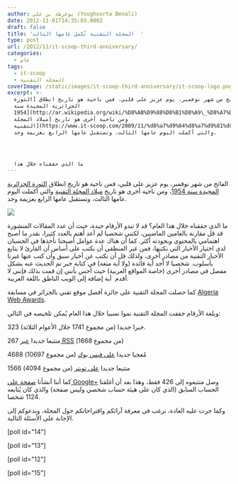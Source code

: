 ```yaml
---
author: يوغرطة بن علي (Youghourta Benali)
date: 2012-11-01T14:35:03.000Z
draft: false
title: 'المجلة التقنية تُكمل عامها الثالث  '
type: post
url: /2012/11/it-scoop-third-anniversary/
categories:
  - عام
tags:
  - it-scoop
  - المجلة التقنية
coverImage: /static/images/it-scoop-third-anniversary/it-scoop-logo.png
excerpt: >-
  الفاتح من شهر نوفمبر، يوم عزيز على قلبي، فمن ناحية هو تاريخ انطلاق [الثورة
  الجزائرية المجيدة سنة
  1954](http://ar.wikipedia.org/wiki/%D8%AB%D9%88%D8%B1%D8%A9\_%D8%A7%D9%84%D8%AA%D8%AD%D8%B1%D9%8A%D8%B1\_%D8%A7%D9%84%D8%AC%D8%B2%D8%A7%D8%A6%D8%B1%D9%8A%D8%A9)،
  ومن ناحية أخرى هو تاريخ [ميلاد المجلة
  التقنية](https://www.it-scoop.com/2009/11/%d8%a7%d9%84%d8%a7%d9%81%d8%aa%d8%aa%d8%a7%d8%ad%d9%8a%d8%a9/)
  والتي أكملت اليوم عامها الثالث، وتستقبل عامها الرابع بعزيمة وجد.




  ما الذي حققناه خلال هذا
---
```

الفاتح من شهر نوفمبر، يوم عزيز على قلبي، فمن ناحية هو تاريخ انطلاق [الثورة الجزائرية المجيدة سنة 1954](http://ar.wikipedia.org/wiki/%D8%AB%D9%88%D8%B1%D8%A9\_%D8%A7%D9%84%D8%AA%D8%AD%D8%B1%D9%8A%D8%B1\_%D8%A7%D9%84%D8%AC%D8%B2%D8%A7%D8%A6%D8%B1%D9%8A%D8%A9)، ومن ناحية أخرى هو تاريخ [ميلاد المجلة التقنية](https://www.it-scoop.com/2009/11/%d8%a7%d9%84%d8%a7%d9%81%d8%aa%d8%aa%d8%a7%d8%ad%d9%8a%d8%a9/) والتي أكملت اليوم عامها الثالث، وتستقبل عامها الرابع بعزيمة وجد.

![](/static/images/it-scoop-third-anniversary/it-scoop-logo.png)

ما الذي حققناه خلال هذا العام؟ قد لا تبدو الأرقام جيدة، حيث أن عدد المقالات المنشورة قد قل مقارنة بالعامين الماضيين، لكنني شخصيا لم أعد أهتم بالعدد كثيرا، بقدر ما أصبح اهتمامي بالمحتوى وبجودته أكثر. كما أن هناك عدة عوامل أصبحنا نأخذها في الحسبان لدى اختيار الأخبار التي نكتبها، فمن غير المنطقي أن نكتب على أساس أن القارئ لا يتابع الأخبار التقنية من مصادر أخرى، ولذلك قل أن نكتب عن أخبار سبق وأن كتب عنها غيرنا بأسلوب. شخصيا لا أجد أية فائدة (ولا أية متعة) في كتابة خبر تم الحديث عنه بشكل مفصل في مصادر أخرى (خاصة المواقع العربية) حيث أحس بأنني إن قمت بذلك فإنني لا أقدم  أية إضافة إلى الويب الناطق باللغة العربية.

كما حصلت المجلة التقنية على جائزة أفضل موقع تقني بالجزائر في مسابقة [Algeria Web Awards](https://www.it-scoop.com/2012/04/it-scoop-algeria-web-awards/).

وبلغة الأرقام حققت المجلة التقنية نموا نسبيا خلال هذا العام يُمكن تلخيصه في التالي:

323 خبرا جديدا (من مجموع 1741 خلال الأعوام الثلاثة).

267 متتبعا جديدا [عبر RSS](http://goo.gl/oBvyz) (من مجموع 1668)

4688 مُعجبا جديدا [على فيس بوك](http://goo.gl/iTDyj) (من مجموع 10697)

1566 متتبعا جديدا [على تويتر](http://goo.gl/IWB6M) (من مجموع 4094)

كما أننا أنشأنا [صفحة على Google+](http://goo.gl/1SAoW) وصل متتبعوه إلى 426 فقط، وهذا بعد أن أغلقنا الحساب السابق (الذي كان على هيئة حساب شخصي وليس صفحة) والذي كان يُتابعه 1124 شخصا.

وكما جرت عليه العادة، نرغب في معرفة آرائكم واقتراحاتكم حول المجلة، وندعوكم إلى الإجابة على الأسئلة التالية.

\[poll id="14"]

\[poll id="13"]

\[poll id="12"]

\[poll id="15"]
